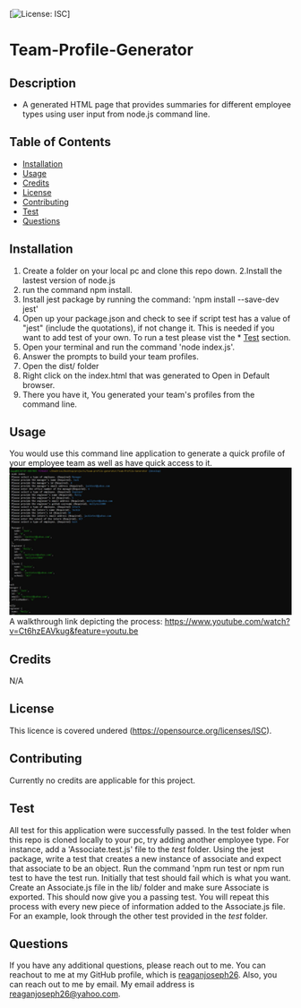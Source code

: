 [![License: ISC](https://img.shields.io/badge/License-ISC-blue.svg)]

  # Team-Profile-Generator 

  ## Description
  - A generated HTML page that provides summaries for different employee types using user input from node.js command line. 

  ## Table of Contents
  * [Installation](#installation)
  * [Usage](#usage)
  * [Credits](#credits)
  * [License](#license)
  * [Contributing](#Contributing)
  * [Test](#test)
  * [Questions](#questions)
  

  ## Installation
  1. Create a folder on your local pc and clone this repo down.
  2.Install the lastest version of node.js
  3. run the command npm install.
  4. Install jest package by running the command: 'npm install --save-dev jest'
  5. Open up your package.json and check to see if script test has a value of "jest" (include the quotations), if not change it. This is needed if you want to add test of your own. To run a test please vist the * [Test](#test) section. 
  6. Open your terminal and run the command 'node index.js'. 
  7. Answer the prompts to build your team profiles.
  8. Open the dist/ folder 
  9. Right click on the index.html that was generated to Open in Default browser.
  10. There you have it, You generated your team's profiles from the command line. 

  ## Usage
  You would use this command line application to generate a quick profile of your employee team as well as have quick access to it. 
  </br>
  ![ScreenShot](./dist/images/terminal-example.jpg)
  </br>
  A walkthrough link depicting the process: https://www.youtube.com/watch?v=Ct6hzEAVkug&feature=youtu.be


  ## Credits
  N/A

  ## License
  This licence is covered undered (https://opensource.org/licenses/ISC).
  

  ## Contributing 
  Currently no credits are applicable for this project.

  ## Test
  All test for this application were successfully passed. In the test folder when this repo is cloned locally to your pc, try adding another employee type. For instance, add a 'Associate.test.js' file to the _test_ folder. Using the jest package, write a test that creates a new instance of associate and expect that associate to be an object. Run the command 'npm run test or npm run test <filename> to have the test run. Initially that test should fail which is what you want. Create an Associate.js file in the lib/ folder and make sure Associate is exported. This should now give you a passing test. You will repeat this process with every new piece of information added to the Associate.js file. For an example, look through the other test provided in the _test_ folder.  

  ## Questions
  If you have any additional questions, please reach out to me. 
  You can reachout to me at my GitHub profile, which is [reaganjoseph26](https://github.com/reaganjoseph26).
  Also, you can reach out to me by email. My email address is reaganjoseph26@yahoo.com. 
  